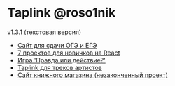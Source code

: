 <link rel="icon" href="https://roso1nik.github.io/artist-cover/favicon.png" />

# Taplink @roso1nik

v1.3.1
(текстовая версия)

- [Сайт для сдачи ОГЭ и ЕГЭ](https://roso1nik.github.io/gia-site-copy/)
- [7 проектов для новичков на React](https://roso1nik.github.io/beginner-projects/)
- [Игра 'Правда или действие?'](https://roso1nik.github.io/truth-or-dare/)
- [Taplink для треков артистов](https://roso1nik.github.io/artist-cover/)
- [Сайт книжного магазина (незаконченный проект)](https://roso1nik.github.io/book-shop-test/)

